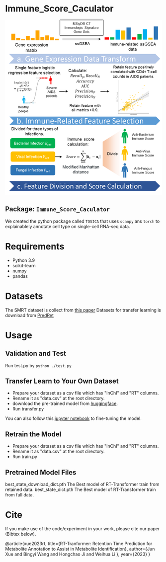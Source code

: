 # Immune_Score_Caculator

![Workflow](./process.png)

## Package: `Immune_Score_Caculator`

We created the python package called `TOSICA` that uses `scanpy` ans `torch` to explainablely annotate cell type on single-cell RNA-seq data.

# Requirements
- Python 3.9
- scikit-learn
- numpy
- pandas

# Datasets
The SMRT dataset is collect from [this paper](https://doi.org/10.1038/s41467-019-13680-7)
Datasets for transfer learning is download from [PredRet](http://predret.org/)

# Usage

## Validation and Test

Run test.py by `python ./test.py `

## Transfer Learn to Your Own Dataset

- Prepare your dataset as a csv file which has "InChI" and "RT" columns.
- Rename it as "data.csv" at the root directory.
- download the pre-trained model from [huggingface](https://huggingface.co/spaces/Xue-Jun/RT-Transformer/tree/main).
- Run transfer.py

You can also follow this [jupyter notebook](./) to fine-tuning the model.

## Retrain the Model
- Prepare your dataset as a csv file which has "InChI" and "RT" columns.
- Rename it as "data.csv" at the root directory.
- Run train.py

## Pretrained Model Files

best_state_download_dict.pth The Best model of RT-Transformer train from retained data.
best_state_dict.pth The Best model of RT-Transformer train from full data.

# Cite

If you make use of the code/experiment in your work, please cite our paper (Bibtex below).

@article{xue2023rt,
title={RT-Tranformer: Retention Time Prediction for Metabolite Annotation to Assist in Metabolite Identification},
author={Jun Xue and Bingyi Wang and Hongchao Ji and Weihua Li },
year={2023}
}
